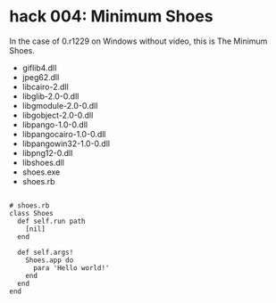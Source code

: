 hack 004: Minimum Shoes
=======================

In the case of 0.r1229 on Windows without video, this is The Minimum Shoes.

- giflib4.dll
- jpeg62.dll
- libcairo-2.dll
- libglib-2.0-0.dll
- libgmodule-2.0-0.dll
- libgobject-2.0-0.dll
- libpango-1.0-0.dll
- libpangocairo-1.0-0.dll
- libpangowin32-1.0-0.dll
- libpng12-0.dll
- libshoes.dll
- shoes.exe
- shoes.rb

<pre>
<code>
# shoes.rb
class Shoes
  def self.run path
    [nil]
  end

  def self.args!
    Shoes.app do
      para 'Hello world!'
    end
  end
end
</code>
</pre>
